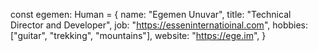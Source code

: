 const egemen: Human = {
    name: "Egemen Unuvar",
    title: "Technical Director and Developer",
    job: "https://esseninternatioinal.com",
    hobbies: ["guitar", "trekking", "mountains"],
    website: "https://ege.im",
}
